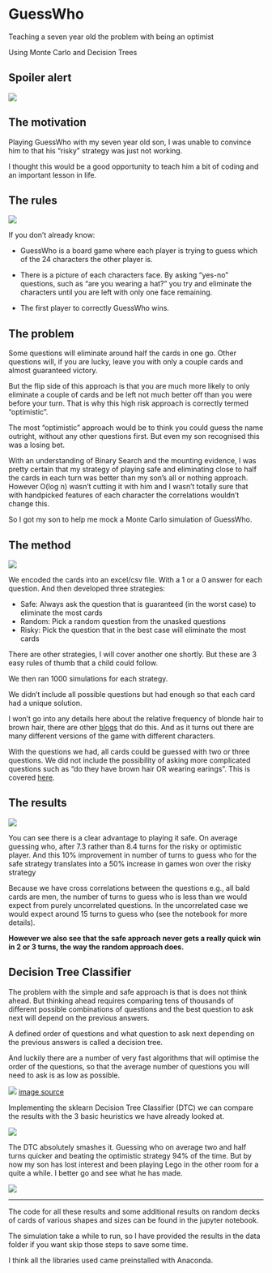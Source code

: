 # GuessWho

Teaching a seven year old the problem with being an optimist

Using Monte Carlo and Decision Trees

## Spoiler alert

![](images/hth3.png?raw=true)

## The motivation

Playing GuessWho with my seven year old son, I was unable to convince him to that his “risky” strategy was just not working.

I thought this would be a good opportunity to teach him a bit of coding and an important lesson in life.


## The rules

![](images/guesswho.png?raw=true)

If you don’t already know:

* GuessWho is a board game where each player is trying to guess which of the 24 characters the other player is. 

* There is a picture of each characters face. By asking “yes-no” questions, such as “are you wearing a hat?” you try and eliminate the characters until you are left with only one face remaining.

* The first player to correctly GuessWho wins.



## The problem

Some questions will eliminate around half the cards in one go. Other questions will, if you are lucky, leave you with only a couple cards and almost guaranteed victory.

But the flip side of this approach is that you are much more likely to only eliminate a couple of cards and be left not much better off than you were before your turn. That is why this high risk approach is correctly termed “optimistic”.

The most “optimistic” approach would be to think you could guess the name outright, without any other questions first. But even my son recognised this was a losing bet.

With an understanding of Binary Search and the mounting evidence, I was pretty certain that my strategy of playing safe and eliminating close to half the cards in each turn was better than my son’s all or nothing approach.
However O(log n) wasn’t cutting it with him and I wasn’t totally sure that with handpicked features of each character the correlations wouldn’t change this.

So I got my son to help me mock a Monte Carlo simulation of GuessWho.


## The method

![](images/excel.png?raw=true)

We encoded the cards into an excel/csv file. With a 1 or a 0 answer for each question. 
And then developed three strategies:

* Safe: Always ask the question that is guaranteed (in the worst case) to eliminate the most cards
* Random: Pick a random question from the unasked questions
* Risky: Pick the question that in the best case will eliminate the most cards

There are other strategies, I will cover another one shortly. But these are 3 easy rules of thumb that a child could follow.

We then ran 1000 simulations for each strategy.

We didn’t include all possible questions but had enough so that each card had a unique solution. 

I won’t go into any details here about the relative frequency of blonde hair to brown hair, there are other [blogs](http://chalkdustmagazine.com/blog/cracking-guess-board-game/) that do this. And as it turns out there are many different versions of the game with different characters.

With the questions we had, all cards could be guessed with two or three questions. We did not include the possibility of asking more complicated questions such as “do they have brown hair OR wearing earings”. This is covered [here](https://lifehacker.com/almost-always-win-the-game-guess-who-with-this-math-bas-1743859796).



## The results


![](images/dist3.png?raw=true)


You can see there is a clear advantage to playing it safe. On average guessing who, after 7.3 rather than 8.4 turns for the risky or optimistic player. And this 10% improvement in number of turns to guess who for the safe strategy translates into a 50% increase in games won over the risky strategy

Because we have cross correlations between the questions e.g., all bald cards are men, the number of turns to guess who is less than we would expect from purely uncorrelated questions. In the uncorrelated case we would expect around 15 turns to guess who (see the notebook for more details).

**However we also see that the safe approach never gets a really quick win in 2 or 3 turns, the way the random approach does.**



## Decision Tree Classifier

The problem with the simple and safe approach is that is does not think ahead. But thinking ahead requires comparing tens of thousands of different possible combinations of questions and the best question to ask next will depend on the previous answers.

A defined order of questions and what question to ask next depending on the previous answers is called a decision tree.

And luckily there are a number of very fast algorithms that will optimise the order of the questions, so that the average number of questions you will need to ask is as low as possible.

![](images/dt.png?raw=true)
[image source](https://towardsdatascience.com/decision-tree-hugging-b8851f853486)

Implementing the sklearn Decision Tree Classifier (DTC) we can compare the results with the 3 basic heuristics we have already looked at.

![](images/dist4.png?raw=true)

The DTC absolutely smashes it. Guessing who on average two and half turns quicker and beating the optimistic strategy 94% of the time.
But by now my son has lost interest and been playing Lego in the other room for a quite a while. I better go and see what he has made.

![](images/hth4.png?raw=true)



---

The code for all these results and some additional results on random decks of cards of various shapes and sizes can be found in the jupyter notebook.

The simulation take a while to run, so I have provided the results in the data folder if you want skip those steps to save some time.

I think all the libraries used came preinstalled with Anaconda.
